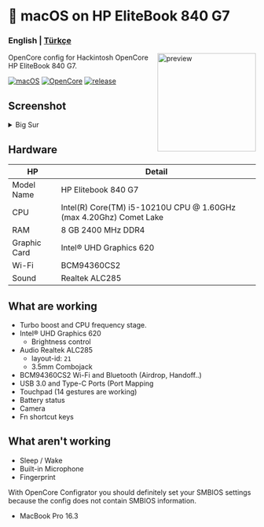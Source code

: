 <!-- omit in toc -->
#  macOS on HP EliteBook 840 G7

<h3> 
    English |
    <a href="https://github.com/relaxewdy/HP-EliteBook-840-G7-Hackintosh/blob/main/README-tr.md">Türkçe</a>
</h3>

<img align="right" src="https://i.loli.net/2021/02/17/KqIEFsp6SjneLTY.png" width="200px" alt="preview">

OpenCore config for Hackintosh OpenCore HP EliteBook 840 G7.

[![macOS](https://img.shields.io/badge/macOS-11.2-orange)](https://www.apple.com/tr/macos/big-sur/)
[![OpenCore](https://img.shields.io/badge/OpenCore-0.6.6-9cf)](https://github.com/acidanthera/OpenCorePkg)
[![release](https://img.shields.io/badge/download-lastest%20version-blue.svg)](https://github.com/relaxewdy/HP-EliteBook-840-G7-Hackintosh/releases)

## Screenshot
<details>
<summary>Big Sur</summary>

![](https://i.loli.net/2021/02/17/5AmDMFQ4qE9TtrV.png)

</details>

<!-- omit in toc -->
## Hardware

| **HP** | Detail                                                  |
| ------------------- | ------------------------------------------- |
| Model Name      | HP Elitebook 840 G7      |
| CPU              | Intel(R) Core(TM) i5-10210U CPU @ 1.60GHz (max 4.20Ghz) Comet Lake             |
| RAM           | 8 GB 2400 MHz DDR4    |
| Graphic Card | Intel® UHD Graphics 620                     |
| Wi-Fi             | BCM94360CS2 |
| Sound       | Realtek ALC285                       |

## What are working

- Turbo boost and CPU frequency stage.
- Intel® UHD Graphics 620
  - Brightness control
- Audio Realtek ALC285 
  - layout-id: `21`
  - 3.5mm Combojack
- BCM94360CS2 Wi-Fi and Bluetooth (Airdrop, Handoff..)
- USB 3.0 and Type-C Ports (Port Mapping
- Touchpad (14 gestures are working)
- Battery status
- Camera
- Fn shortcut keys

## What aren't working

- Sleep / Wake
- Built-in Microphone
- Fingerprint
 
With OpenCore Configrator you should definitely set your SMBIOS settings because the config does not contain SMBIOS information.
  - MacBook Pro 16.3
